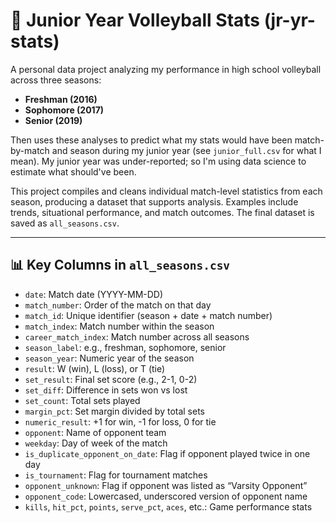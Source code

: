 # 🏐 Junior Year Volleyball Stats (jr-yr-stats)

A personal data project analyzing my performance in high school volleyball across three seasons:
- **Freshman (2016)**
- **Sophomore (2017)**
- **Senior (2019)**

Then uses these analyses to predict what my stats would have been match-by-match and season during my junior year (see `junior_full.csv` for what I mean). My junior year was under-reported; so I'm using data science to estimate what should've been.

This project compiles and cleans individual match-level statistics from each season, producing a dataset that supports analysis. Examples include trends, situational performance, and match outcomes. The final dataset is saved as `all_seasons.csv`.

---

## 📊 Key Columns in `all_seasons.csv`
- `date`: Match date (YYYY-MM-DD)
- `match_number`: Order of the match on that day
- `match_id`: Unique identifier (season + date + match number)
- `match_index`: Match number within the season
- `career_match_index`: Match number across all seasons
- `season_label`: e.g., freshman, sophomore, senior
- `season_year`: Numeric year of the season
- `result`: W (win), L (loss), or T (tie)
- `set_result`: Final set score (e.g., 2-1, 0-2)
- `set_diff`: Difference in sets won vs lost
- `set_count`: Total sets played
- `margin_pct`: Set margin divided by total sets
- `numeric_result`: +1 for win, -1 for loss, 0 for tie
- `opponent`: Name of opponent team
- `weekday`: Day of week of the match
- `is_duplicate_opponent_on_date`: Flag if opponent played twice in one day
- `is_tournament`: Flag for tournament matches
- `opponent_unknown`: Flag if opponent was listed as “Varsity Opponent”
- `opponent_code`: Lowercased, underscored version of opponent name
- `kills`, `hit_pct`, `points`, `serve_pct`, `aces`, etc.: Game performance stats
